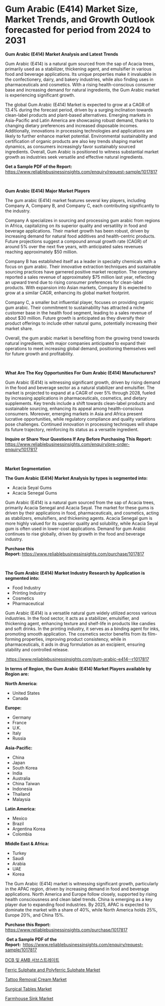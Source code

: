 <p><h1>Gum Arabic (E414) Market Size, Market Trends, and Growth Outlook forecasted for period from 2024 to 2031</h1></p><p><strong>Gum Arabic (E414) Market Analysis and Latest Trends</strong></p>
<p><p>Gum Arabic (E414) is a natural gum sourced from the sap of Acacia trees, primarily used as a stabilizer, thickening agent, and emulsifier in various food and beverage applications. Its unique properties make it invaluable in the confectionery, dairy, and bakery industries, while also finding uses in pharmaceuticals and cosmetics. With a rising health-conscious consumer base and increasing demand for natural ingredients, the Gum Arabic market is experiencing significant growth.</p><p>The global Gum Arabic (E414) Market is expected to grow at a CAGR of 13.4% during the forecast period, driven by a surging inclination towards clean-label products and plant-based alternatives. Emerging markets in Asia-Pacific and Latin America are showcasing robust demand, thanks to changing dietary preferences and increased disposable incomes. Additionally, innovations in processing technologies and applications are likely to further enhance market potential. Environmental sustainability and certification of organic products are also key trends shaping market dynamics, as consumers increasingly favor sustainably sourced ingredients. Overall, Gum Arabic is positioned to witness substantial market growth as industries seek versatile and effective natural ingredients.</p></p>
<p><strong>Get a Sample PDF of the Report:&nbsp;</strong> <a href="https://www.reliablebusinessinsights.com/enquiry/request-sample/1017817">https://www.reliablebusinessinsights.com/enquiry/request-sample/1017817</a></p>
<p>&nbsp;</p>
<p><strong>Gum Arabic (E414) Major Market Players</strong></p>
<p><p>The gum arabic (E414) market features several key players, including Company A, Company B, and Company C, each contributing significantly to the industry. </p><p>Company A specializes in sourcing and processing gum arabic from regions in Africa, capitalizing on its superior quality and versatility in food and beverage applications. Their market growth has been robust, driven by increasing demand for natural food additives and health-centric products. Future projections suggest a compound annual growth rate (CAGR) of around 5% over the next five years, with anticipated sales revenues reaching approximately $50 million.</p><p>Company B has established itself as a leader in specialty chemicals with a focus on gum arabic. Their innovative extraction techniques and sustainable sourcing practices have garnered positive market reception. The company reported a sales revenue of approximately $75 million last year, reflecting an upward trend due to rising consumer preferences for clean-label products. With expansion into Asian markets, Company B is expected to grow at a similar CAGR, enhancing its global market footprint.</p><p>Company C, a smaller but influential player, focuses on providing organic gum arabic. Their commitment to sustainability has attracted a niche customer base in the health food segment, leading to a sales revenue of about $30 million. Future growth is anticipated as they diversify their product offerings to include other natural gums, potentially increasing their market share.</p><p>Overall, the gum arabic market is benefiting from the growing trend towards natural ingredients, with major companies anticipated to expand their operations to meet increasing global demand, positioning themselves well for future growth and profitability.</p></p>
<p>&nbsp;</p>
<p><strong>What Are The Key Opportunities For Gum Arabic (E414) Manufacturers?</strong></p>
<p><p>Gum Arabic (E414) is witnessing significant growth, driven by rising demand in the food and beverage sector as a natural stabilizer and emulsifier. The market is projected to expand at a CAGR of over 5% through 2028, fueled by increasing applications in pharmaceuticals, cosmetics, and dietary supplements. Key trends include a shift towards clean-label products and sustainable sourcing, enhancing its appeal among health-conscious consumers. Moreover, emerging markets in Asia and Africa present lucrative opportunities, while regulatory compliance and quality variations pose challenges. Continued innovation in processing techniques will shape its future trajectory, reinforcing its status as a versatile ingredient.</p></p>
<p><strong>Inquire or Share Your Questions If Any Before Purchasing This Report:</strong> <a href="https://www.reliablebusinessinsights.com/enquiry/pre-order-enquiry/1017817">https://www.reliablebusinessinsights.com/enquiry/pre-order-enquiry/1017817</a></p>
<p>&nbsp;</p>
<p><strong>Market Segmentation</strong></p>
<p><strong>The Gum Arabic (E414) Market Analysis by types is segmented into:</strong></p>
<p><ul><li>Acacia Seyal Gums</li><li>Acacia Senegal Gums</li></ul></p>
<p><p>Gum Arabic (E414) is a natural gum sourced from the sap of Acacia trees, primarily Acacia Senegal and Acacia Seyal. The market for these gums is driven by their applications in food, pharmaceuticals, and cosmetics, acting as stabilizers, emulsifiers, and thickening agents. Acacia Senegal gum is more highly valued for its superior quality and solubility, while Acacia Seyal gum is often used in lower-cost applications. Demand for gum Arabic continues to rise globally, driven by growth in the food and beverage industry.</p></p>
<p><strong>Purchase this Report:&nbsp;</strong><a href="https://www.reliablebusinessinsights.com/purchase/1017817">https://www.reliablebusinessinsights.com/purchase/1017817</a></p>
<p>&nbsp;</p>
<p><strong>The Gum Arabic (E414) Market Industry Research by Application is segmented into:</strong></p>
<p><ul><li>Food Industry</li><li>Printing Industry</li><li>Cosmetics</li><li>Pharmaceutical</li></ul></p>
<p><p>Gum Arabic (E414) is a versatile natural gum widely utilized across various industries. In the food sector, it acts as a stabilizer, emulsifier, and thickening agent, enhancing texture and shelf-life in products like candies and soft drinks. In the printing industry, it serves as a binding agent for inks, promoting smooth application. The cosmetics sector benefits from its film-forming properties, improving product consistency, while in pharmaceuticals, it aids in drug formulation as an excipient, ensuring stability and controlled release.</p></p>
<p><a href="https://www.reliablebusinessinsights.com/gum-arabic-e414--r1017817">&nbsp;https://www.reliablebusinessinsights.com/gum-arabic-e414--r1017817</a></p>
<p><strong>In terms of Region, the Gum Arabic (E414) Market Players available by Region are:</strong></p>
<p>
    <p> <strong> North America: </strong>
        <ul>
            <li>United States</li>
            <li>Canada</li>
        </ul>
        </p> 
    <p> <strong> Europe: </strong>
        <ul>
            <li>Germany</li>
            <li>France</li>
            <li>U.K.</li>
            <li>Italy</li>
            <li>Russia</li>
        </ul>
        </p> 
    <p> <strong> Asia-Pacific: </strong>
        <ul>
            <li>China</li>
            <li>Japan</li>
            <li>South Korea</li>
            <li>India</li>
            <li>Australia</li>
            <li>China Taiwan</li>
            <li>Indonesia</li>
            <li>Thailand</li>
            <li>Malaysia</li>
        </ul>
        </p> 
    <p> <strong> Latin America: </strong>
        <ul>
            <li>Mexico</li>
            <li>Brazil</li>
            <li>Argentina Korea</li>
            <li>Colombia</li>
        </ul>
        </p> 
    <p> <strong> Middle East & Africa: </strong>
        <ul>
            <li>Turkey</li>
            <li>Saudi</li>
            <li>Arabia</li>
            <li>UAE</li>
            <li>Korea</li>
        </ul>
    </p>
    </p>
<p><p>The Gum Arabic (E414) market is witnessing significant growth, particularly in the APAC region, driven by increasing demand in food and beverage applications. North America and Europe follow closely, supported by rising health consciousness and clean label trends. China is emerging as a key player due to expanding food industries. By 2025, APAC is expected to dominate the market with a share of 40%, while North America holds 25%, Europe 20%, and China 15%.</p></p>
<p><strong>Purchase this Report: </strong><a href="https://www.reliablebusinessinsights.com/purchase/1017817">https://www.reliablebusinessinsights.com/purchase/1017817</a></p>
<p>&nbsp;<strong>Get a Sample PDF of the Report:&nbsp;&nbsp;</strong><a href="https://www.reliablebusinessinsights.com/enquiry/request-sample/1017817">https://www.reliablebusinessinsights.com/enquiry/request-sample/1017817</a></p>
<p><strong></strong></p>
<p><p><a href="https://medium.com/@kelvinfeenrey98677/dcb-and-amb-substrates-market-%EC%9D%98-%EA%B8%80%EB%A1%9C%EB%B2%8C-%EC%8B%9C%EC%9E%A5-%EA%B0%9C%EC%9A%94%EB%8A%94-%EC%A0%84-%EC%84%B8%EA%B3%84-%EB%B0%8F-%EC%A3%BC%EC%9A%94-%EC%8B%9C%EC%9E%A5%EC%9D%98-%EC%82%B0%EC%97%85%EC%97%90-%EC%98%81%ED%96%A5%EC%9D%84-%EB%AF%B8%EC%B9%98%EB%8A%94-%EC%A3%BC%EC%9A%94-%ED%8A%B8%EB%A0%8C%EB%93%9C%EC%97%90-%EB%8C%80%ED%95%9C-%EB%8F%85%ED%8A%B9%ED%95%9C-%EA%B4%80%EC%A0%90%EC%9D%84-%EC%A0%9C%EA%B3%B5%ED%95%A9%EB%8B%88%EB%8B%A4-e43c244fd6f6">DCB 및 AMB 서브스트레이트</a></p><p><a href="https://issuu.com/reportprime-2/docs/ferric-sulphate-and-polyferric-sulp_6af137fddcf5bc">Ferric Sulphate and Polyferric Sulphate Market</a></p><p><a href="https://www.linkedin.com/pulse/strategic-insights-global-tattoo-removal-cream-market-eblae?trackingId=0xORw4OSRJGtcR0NOmdB7A%3D%3D">Tattoo Removal Cream Market</a></p><p><a href="https://github.com/CarolynWatkins697/Market-Research-Report-List-1/blob/main/surgical-tables-market.md">Surgical Tables Market</a></p><p><a href="https://www.linkedin.com/pulse/farmhouse-sink-market-overview-regional-outlook-competitive-eqqge?trackingId=fzYHpUOnS929qVUAaVwqcA%3D%3D">Farmhouse Sink Market</a></p></p>
